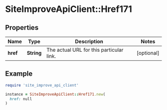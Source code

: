 # SiteImproveApiClient::Href171

## Properties

| Name | Type | Description | Notes |
| ---- | ---- | ----------- | ----- |
| **href** | **String** | The actual URL for this particular link. | [optional] |

## Example

```ruby
require 'site_improve_api_client'

instance = SiteImproveApiClient::Href171.new(
  href: null
)
```

